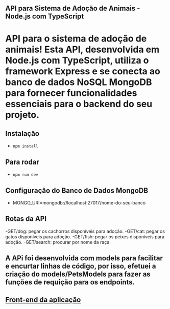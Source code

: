 ## API para Sistema de Adoção de Animais - Node.js com TypeScript
# API para o sistema de adoção de animais! Esta API, desenvolvida em Node.js com TypeScript, utiliza o framework Express e se conecta ao banco de dados NoSQL MongoDB para fornecer funcionalidades essenciais para o backend do seu projeto.

## Instalação
- `npm install`

## Para rodar

- `npm run dev`
  
## Configuração do Banco de Dados MongoDB 
- MONGO_URI=mongodb://localhost:27017/nome-do-seu-banco

## Rotas da API

-GET/dog: pegar os cachorros disponíveis para adoção.
-GET/cat: pegar os gatos disponíveis para adoção.
-GET/fish: pegar os peixes disponíveis para adoção.
-GET/search: procurar por nome da raça.

## A APi foi desenvolvida com models para facilitar e encurtar linhas de código, por isso, efetuei a criação do models/PetsModels para fazer as funções de requição para os endpoints.

## <a href="https://github.com/AllanVict/petshopecommerce">Front-end da aplicação</a>



